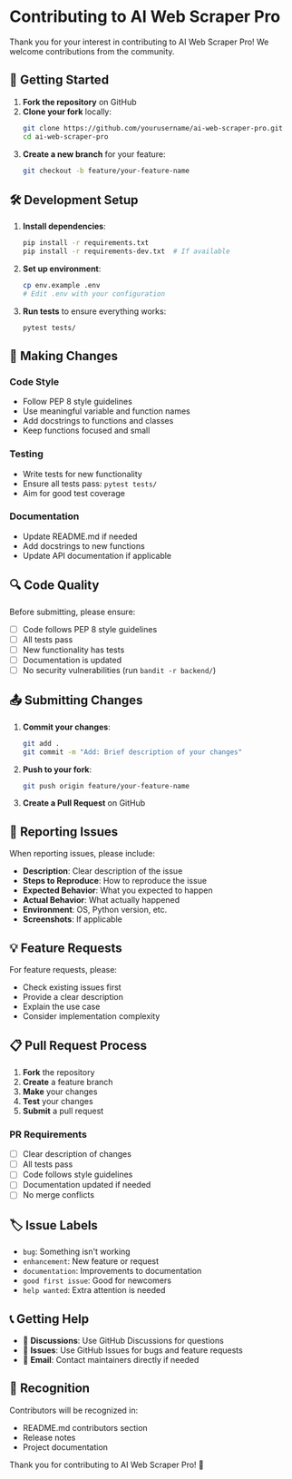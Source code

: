 # Contributing to AI Web Scraper Pro

Thank you for your interest in contributing to AI Web Scraper Pro! We welcome contributions from the community.

## 🚀 Getting Started

1. **Fork the repository** on GitHub
2. **Clone your fork** locally:
   ```bash
   git clone https://github.com/yourusername/ai-web-scraper-pro.git
   cd ai-web-scraper-pro
   ```
3. **Create a new branch** for your feature:
   ```bash
   git checkout -b feature/your-feature-name
   ```

## 🛠️ Development Setup

1. **Install dependencies**:
   ```bash
   pip install -r requirements.txt
   pip install -r requirements-dev.txt  # If available
   ```

2. **Set up environment**:
   ```bash
   cp env.example .env
   # Edit .env with your configuration
   ```

3. **Run tests** to ensure everything works:
   ```bash
   pytest tests/
   ```

## 📝 Making Changes

### Code Style

- Follow PEP 8 style guidelines
- Use meaningful variable and function names
- Add docstrings to functions and classes
- Keep functions focused and small

### Testing

- Write tests for new functionality
- Ensure all tests pass: `pytest tests/`
- Aim for good test coverage

### Documentation

- Update README.md if needed
- Add docstrings to new functions
- Update API documentation if applicable

## 🔍 Code Quality

Before submitting, please ensure:

- [ ] Code follows PEP 8 style guidelines
- [ ] All tests pass
- [ ] New functionality has tests
- [ ] Documentation is updated
- [ ] No security vulnerabilities (run `bandit -r backend/`)

## 📤 Submitting Changes

1. **Commit your changes**:
   ```bash
   git add .
   git commit -m "Add: Brief description of your changes"
   ```

2. **Push to your fork**:
   ```bash
   git push origin feature/your-feature-name
   ```

3. **Create a Pull Request** on GitHub

## 🐛 Reporting Issues

When reporting issues, please include:

- **Description**: Clear description of the issue
- **Steps to Reproduce**: How to reproduce the issue
- **Expected Behavior**: What you expected to happen
- **Actual Behavior**: What actually happened
- **Environment**: OS, Python version, etc.
- **Screenshots**: If applicable

## 💡 Feature Requests

For feature requests, please:

- Check existing issues first
- Provide a clear description
- Explain the use case
- Consider implementation complexity

## 📋 Pull Request Process

1. **Fork** the repository
2. **Create** a feature branch
3. **Make** your changes
4. **Test** your changes
5. **Submit** a pull request

### PR Requirements

- [ ] Clear description of changes
- [ ] All tests pass
- [ ] Code follows style guidelines
- [ ] Documentation updated if needed
- [ ] No merge conflicts

## 🏷️ Issue Labels

- `bug`: Something isn't working
- `enhancement`: New feature or request
- `documentation`: Improvements to documentation
- `good first issue`: Good for newcomers
- `help wanted`: Extra attention is needed

## 📞 Getting Help

- 💬 **Discussions**: Use GitHub Discussions for questions
- 🐛 **Issues**: Use GitHub Issues for bugs and feature requests
- 📧 **Email**: Contact maintainers directly if needed

## 🙏 Recognition

Contributors will be recognized in:
- README.md contributors section
- Release notes
- Project documentation

Thank you for contributing to AI Web Scraper Pro! 🚀
